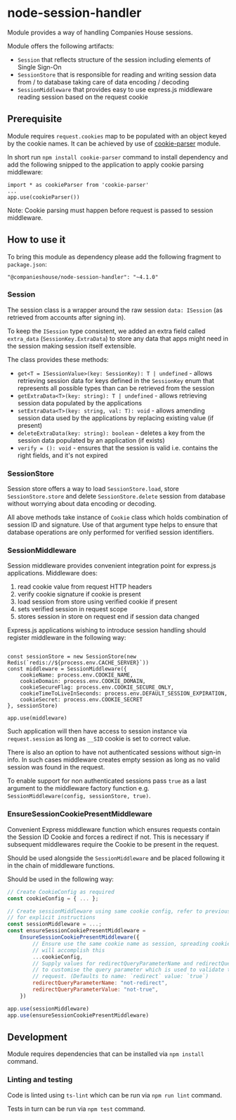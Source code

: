 # node-session-handler

Module provides a way of handling Companies House sessions.

Module offers the following artifacts:

- `Session` that reflects structure of the session including elements of Single Sign-On 
- `SessionStore` that is responsible for reading and writing session data from / to database taking care of data encoding / decoding
- `SessionMiddleware` that provides easy to use express.js middleware reading session based on the request cookie 

## Prerequisite

Module requires `request.cookies` map to be populated with an object keyed by the cookie names. It can be achieved by use of [cookie-parser](https://www.npmjs.com/package/cookie-parser) module.

In short run `npm install cookie-parser` command to install dependency and add the following snipped to the application to apply cookie parsing middleware:

```$typescript
import * as cookieParser from 'cookie-parser'
...
app.use(cookieParser())
```

Note: Cookie parsing must happen before request is passed to session middleware. 

## How to use it

To bring this module as dependency please add the following fragment to `package.json`: 

```$json
"@companieshouse/node-session-handler": "~4.1.0"
```

### Session

The session class is a wrapper around the raw session `data: ISession` (as retrieved from accounts after signing in). 

To keep the `ISession` type consistent, we added an extra field called `extra_data` (`SessionKey.ExtraData`) to store any data that apps might need in the session making session itself extensible.

The class provides these methods:

- `get<T = ISessionValue>(key: SessionKey): T | undefined` - allows retrieving session data for keys defined in the `SessionKey` enum that represents all possible types than can be retrieved from the session
- `getExtraData<T>(key: string): T | undefined` - allows retrieving session data populated by the applications
- `setExtraData<T>(key: string, val: T): void` - allows amending session data used by the applications by replacing existing value (if present)
- `deleteExtraData(key: string): boolean` - deletes a key from the session data populated by an application (if exists)
- `verify = (): void` - ensures that the session is valid i.e. contains the right fields, and it's not expired

### SessionStore

Session store offers a way to load `SessionStore.load`, store `SessionStore.store` and delete `SessionStore.delete` session from database without worrying about data encoding or decoding. 

All above methods take instance of `Cookie` class which holds combination of session ID and signature. Use of that argument type helps to ensure that database operations are only performed for verified session identifiers.   

### SessionMiddleware

Session middleware provides convenient integration point for express.js applications. Middleware does:

1. read cookie value from request HTTP headers
2. verify cookie signature if cookie is present
3. load session from store using verified cookie if present
4. sets verified session in request scope
5. stores session in store on request end if session data changed  

Express.js applications wishing to introduce session handling should register middleware in the following way:

```$javascript

const sessionStore = new SessionStore(new Redis(`redis://${process.env.CACHE_SERVER}`))
const middleware = SessionMiddleware({
    cookieName: process.env.COOKIE_NAME,
    cookieDomain: process.env.COOKIE_DOMAIN,
    cookieSecureFlag: process.env.COOKIE_SECURE_ONLY,
    cookieTimeToLiveInSeconds: process.env.DEFAULT_SESSION_EXPIRATION,
    cookieSecret: process.env.COOKIE_SECRET
}, sessionStore)

app.use(middleware)
```

Such application will then have access to session instance via `request.session` as long as `__SID` cookie is set to correct value.

There is also an option to have not authenticated sessions without sign-in info. In such cases middleware creates empty session as long as no valid session was found in the request.

To enable support for non authenticated sessions pass `true` as a last argument to the middleware factory function e.g. `SessionMiddleware(config, sessionStore, true)`.

### EnsureSessionCookiePresentMiddleware

Convenient Express middleware function which ensures requests contain the
Session ID Cookie and forces a redirect if not. This is necessary if subsequent
middlewares require the Cookie to be present in the request.

Should be used alongside the `SessionMiddleware` and be placed following it
in the chain of middleware functions.

Should be used in the following way:

```javascript
// Create CookieConfig as required
const cookieConfig = { ... };

// Create sessionMiddleware using same cookie config, refer to previous section
// for explicit instructions
const sessionMiddleware = ...;
const ensureSessionCookiePresentMiddleware = 
    EnsureSessionCookiePresentMiddleware({
        // Ensure use the same cookie name as session, spreading cookie config
        // will accomplish this
        ...cookieConfig,
        // Supply values for redirectQueryParameterName and redirectQueryParameterValue
        // to customise the query parameter which is used to validate the redirected
        // request. (Defaults to name: `redirect` value: `true`)
        redirectQueryParameterName: "not-redirect",
        redirectQueryParameterValue: "not-true",
    })

app.use(sessionMiddleware)
app.use(ensureSessionCookiePresentMiddleware)
```

## Development

Module requires dependencies that can be installed via `npm install` command.

### Linting and testing

Code is linted using `ts-lint` which can be run via `npm run lint` command.

Tests in turn can be run via `npm test` command.
